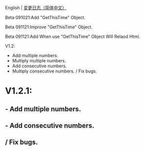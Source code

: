 English | [变更日志（简体中文）](./ChangeLogs_CN.md)

Beta 091021:Add "GetThisTime" Object.

Beta 091121:Improve "GetThisTime" Object.

Beta 091121:Add When use "GetThisTime" Object Will Relaod Html.

V1.2:
+ Add multiple numbers.
+ Multiply multiple numbers.
+ Add consecutive numbers.
+ Multiply consecutive numbers.
/ Fix bugs.

# V1.2.1:
## - Add multiple numbers.
## - Add consecutive numbers.
## / Fix bugs.
